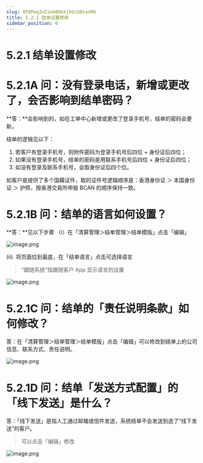 ```yaml
---
slug: OFDPwqJnZioH8OkXj93cG8tanMd
title: 5.2.1 结单设置修改
sidebar_position: 0
---
```



# 5.2.1 结单设置修改


# 5.2.1A 问：没有登录电话，新增或更改了，会否影响到结单密码？


**答：**会影响到的，如在工单中心新增或更改了登录手机号，结单的密码会更新。


结单的逻辑见以下：

1. 若客户有登录手机号，则附件密码为登录手机号后四位 + 身份证后四位；
2. 如果没有登录手机号，结单的密码是用联系手机号后四位 + 身份证后四位；
3. 如没有登录及联系手机号，会取身份证后四个位。

如客户是提供了多个国藉证件，取的证件号逻辑顺序是：香港身份证 ＞ 本国身份证 ＞ 护照，按香港交易所申报 BCAN 的顺序保持一致。


# 5.2.1B 问：结单的语言如何设置？


**答：**见以下步骤
（i）在「清算管理＞结单管理＞结单模版」点击「编辑」


![image.png](/assets/41d75984ce4f941fd1ce10c7efce8f4e.png)


(ii). 将页面拉到最底，在「结单语言」点击可选择语言

> “跟随系统”指跟随客户 App 显示语言的设置

![image.png](/assets/dd6acc70895b134668e7fea8d2dfc801.png)


# 5.2.1C 问：结单的「责任说明条款」如何修改？


答：在「清算管理＞结单管理＞结单模版」点击「编辑」可以修改到结单上的公司信息、联系方式、责任说明。


![image.png](/assets/d173de9cdb340073ade45335a54b5b59.png)


# 5.2.1D 问：结单「发送方式配置」的「线下发送」是什么？


答：「线下发送」是指人工通过邮箱或信件发送，系统结单不会发送到选了“线下发送”的客户。

> 可以点击「编辑」修改

![image.png](/assets/c154a9d84d89b1af3bdfc898102ddd65.png)

